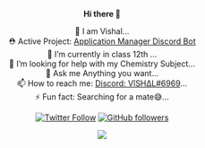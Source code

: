 <div align="center">
  
<b> Hi there 👋  </b>  

🔭 I am Vishal...  
⛑  Active Project: [Application Manager Discord Bot](https://imkrvishal.gitbook.io/application-manager)  
🌱 I’m currently in class 12th ...  
🤔 I’m looking for help with my Chemistry Subject...  
💬 Ask me Anything you want...  
📫 How to reach me: [Discord: VîSH∆L#6969](https://discord.com/users/726287877897584673)...  
⚡ Fun fact: Searching for a mate😅...  

[![Twitter Follow](https://img.shields.io/twitter/follow/imshVishal?label=Follow)](https://twitter.com/adityatripathid)
[![GitHub followers](https://img.shields.io/github/followers/imshVishal?label=Follow&style=social)](https://github.com/AdityaTD)
<div class="center">
<img src="https://readme-github-stats.now.sh/api?username=imkrvishal&theme=dracula&show_icons=true" class="center">
</div>

</div>
